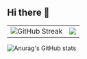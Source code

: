 ## Hi there 👋


<html>
<table style="margin-left: auto; margin-right: auto;">
<tr>
<td> 
  <a ><img src="https://streak-stats.demolab.com?user=xu756&hide_border=true" alt="GitHub Streak" /></a>

</td>
<td> 
  <img align="center" src="https://github-readme-stats-anuraghazra1.vercel.app/api?username=xu756&theme=vue&count_private=true" /> 

</td>
</tr>
</table>
</html>


![Anurag's GitHub stats](https://github-readme-activity-graph.vercel.app/graph?username=xu756&theme=dracula)

